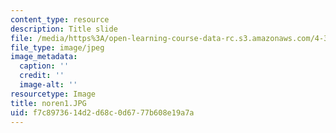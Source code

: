 ```yaml
---
content_type: resource
description: Title slide
file: /media/https%3A/open-learning-course-data-rc.s3.amazonaws.com/4-341-introduction-to-photography-fall-2002/f7c8973614d2d68c0d6777b608e19a7a_noren1.JPG
file_type: image/jpeg
image_metadata:
  caption: ''
  credit: ''
  image-alt: ''
resourcetype: Image
title: noren1.JPG
uid: f7c89736-14d2-d68c-0d67-77b608e19a7a
---
```

